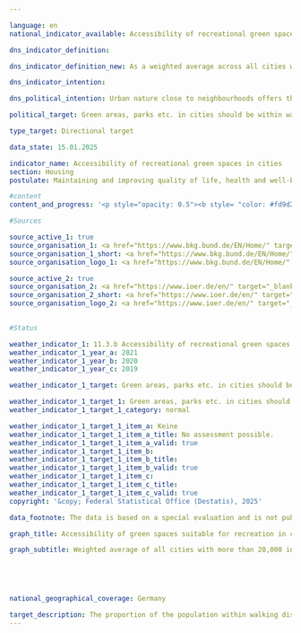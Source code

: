 ```yaml
---

language: en        
national_indicator_available: Accessibility of recreational green spaces in cities        

dns_indicator_definition:         

dns_indicator_definition_new: As a weighted average across all cities with more than 20,000&nbsp;inhabitants, the indicator shows the proportion of the population (in %) living within walking distance (maximum 300&nbsp;m as the crow flies) of green spaces suitable for recreation with a defined minimum size of one hectare.        

dns_indicator_intention:         

dns_political_intention: Urban nature close to neighbourhoods offers the urban population important spaces for recreation, exercise, sport, experiencing nature and socialising and ensures adaptation to weather extremes, for example, through cooling during periods of heat, fresh air production or rain retention during heavy rainfall events. It is therefore of great importance for environmental justice and quality of life, including physical and mental well-being.        

political_target: Green areas, parks etc. in cities should be within walking distance for everyone in future        

type_target: Directional target        

data_state: 15.01.2025        

indicator_name: Accessibility of recreational green spaces in cities        
section: Housing        
postulate: Maintaining and improving quality of life, health and well-being in urban areas        

#content         
content_and_progress: '<p style="opacity: 0.5"><b style= "color: #fd9d24; font-size: large">11.3.b Accessibility of recreational green spaces in cities</b><br><br><b>In process!</b><br><br></p>'                

#Sources        

source_active_1: true
source_organisation_1: <a href="https://www.bkg.bund.de/EN/Home/" target="_blank" onclick="return confirm_alert('the Federal Agency for Cartography and Geodesy', 'En')">Federal Agency for Cartography and Geodesy</a>
source_organisation_1_short: <a href="https://www.bkg.bund.de/EN/Home/" target="_blank" onclick="return confirm_alert('the Federal Agency for Cartography and Geodesy', 'En')">Federal Agency for Cartography and Geodesy</a>
source_organisation_logo_1: <a href="https://www.bkg.bund.de/EN/Home/" target="_blank" onclick="return confirm_alert('the Federal Agency for Cartography and Geodesy', 'En')"><img src="https://dns-indikatoren.de/public/OrgImgEn/bkg.png" alt="Federal Agency for Cartography and Geodesy" title=" Click here to visit the homepage of the organizationFederal Agency for Cartography and Geodesy" style="height:60px; width:148px; border:transparent"/></a>

source_active_2: true
source_organisation_2: <a href="https://www.ioer.de/en/" target="_blank" onclick="return confirm_alert('the Leibniz Institute of Ecological Urban and Regional Development', 'En')">Leibniz Institute of Ecological Urban and Regional Development</a>
source_organisation_2_short: <a href="https://www.ioer.de/en/" target="_blank" onclick="return confirm_alert('the Leibniz Institute of Ecological Urban and Regional Development', 'En')">Leibniz Institute of Ecological Urban and Regional Development</a>
source_organisation_logo_2: <a href="https://www.ioer.de/en/" target="_blank" onclick="return confirm_alert('the Leibniz Institute of Ecological Urban and Regional Development', 'En')"><img src="https://dns-indikatoren.de/public/OrgImgEn/ioer.png" alt="Leibniz Institute of Ecological Urban and Regional Development" title=" Click here to visit the homepage of the organizationLeibniz Institute of Ecological Urban and Regional Development" style="height:60px; width:148px; border:transparent"/></a>
        

#Status        

weather_indicator_1: 11.3.b Accessibility of recreational green spaces in cities
weather_indicator_1_year_a: 2021
weather_indicator_1_year_b: 2020
weather_indicator_1_year_c: 2019

weather_indicator_1_target: Green areas, parks etc. in cities should be within walking distance for everyone in future

weather_indicator_1_target_1: Green areas, parks etc. in cities should be within walking distance for everyone in future
weather_indicator_1_target_1_category: normal

weather_indicator_1_target_1_item_a: Keine
weather_indicator_1_target_1_item_a_title: No assessment possible.
weather_indicator_1_target_1_item_a_valid: true
weather_indicator_1_target_1_item_b: 
weather_indicator_1_target_1_item_b_title: 
weather_indicator_1_target_1_item_b_valid: true
weather_indicator_1_target_1_item_c: 
weather_indicator_1_target_1_item_c_title: 
weather_indicator_1_target_1_item_c_valid: true        
copyright: '&copy; Federal Statistical Office (Destatis), 2025'        

data_footnote: The data is based on a special evaluation and is not publicly accessible.        

graph_title: Accessibility of green spaces suitable for recreation in cities        

graph_subtitle: Weighted average of all cities with more than 20,000 inhabitants        

        

                

national_geographical_coverage: Germany        

target_description: The proportion of the population within walking distance of recreational green areas in cities should be increased.<br><br>• An assessment of indicator 11.3.b is not possible. Too few data points.<br><br>'        
---
```



